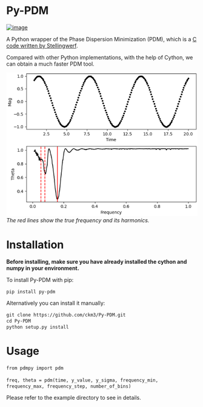 # Py-PDM

[![image](http://img.shields.io/pypi/v/Py-PDM.svg)](https://pypi.python.org/pypi/Py-PDM/)

A Python wrapper of the Phase Dispersion Minimization (PDM), which is a [C code written by Stellingwerf](https://www.stellingwerf.com/rfs-bin/index.cgi?action=PageView&id=34).

Compared with other Python implementations, with the help of Cython, we can obtain a much faster PDM tool.

![Example result](/examples/Py-PDM-example.png)
*The red lines show the true frequency and its harmonics.*

# Installation
**Before installing, make sure you have already installed the cython and numpy in your environment.**

To install Py-PDM with pip:

```
pip install py-pdm
```

Alternatively you can install it manually:
```
git clone https://github.com/ckm3/Py-PDM.git
cd Py-PDM
python setup.py install
```

# Usage
```python3
from pdmpy import pdm

freq, theta = pdm(time, y_value, y_sigma, frequency_min, frequency_max, frequency_step, number_of_bins)
```
Please refer to the example directory to see in details.

